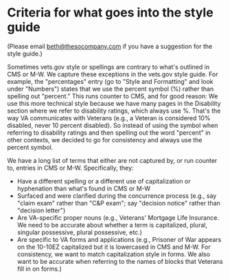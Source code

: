 # Criteria for what goes into the style guide

(Please email beth@thesocompany.com if you have a suggestion for the style guide.)

Sometimes vets.gov style or spellings are contrary to what's outlined in CMS or M-W. We capture these exceptions in the vets.gov style guide. For example, the "percentages" entry (go to "Style and Formatting" and look under "Numbers") states that we use the percent symbol (%) rather than spelling out "percent." This runs counter to CMS, and for good reason: We use this more technical style because we have many pages in the Disability section where we refer to disability ratings, which always use %. That's the way VA communicates with Veterans (e.g., a Veteran is considered 10% disabled, never 10 percent disabled). So instead of using the symbol when referring to disability ratings and then spelling out the word "percent" in other contexts, we decided to go for consistency and always use the percent symbol.

We have a long list of terms that either are not captured by, or run counter to, entries in CMS or M-W. Specifically, they:

- Have a different spelling or a different use of capitalization or hyphenation than what's found in CMS or M-W
- Surfaced and were clarified during the concurrence process (e.g., say "claim exam" rather than "C&P exam"; say "decision notice" rather than "decision letter")
- Are VA-specific proper nouns (e.g., Veterans' Mortgage Life Insurance. We need to be accurate about whether a term is capitalized, plural, singular possessive, plural possessive, etc.)
- Are specific to VA forms and applications (e.g., Prisoner of War appears on the 10-10EZ capitalized but it is lowercased in CMS and M-W. For consistency, we want to match capitalization style in forms. We also want to be accurate when referring to the names of blocks that Veterans fill in on forms.)
